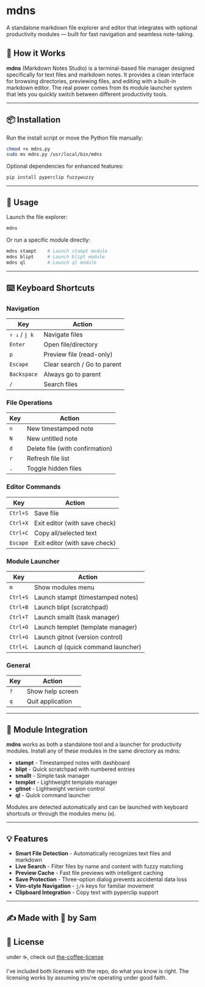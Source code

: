 # mdns

A standalone markdown file explorer and editor that integrates with optional productivity modules — built for fast navigation and seamless note-taking.

## 📄 How it Works

**mdns** (Markdown Notes Studio) is a terminal-based file manager designed specifically for text files and markdown notes. It provides a clean interface for browsing directories, previewing files, and editing with a built-in markdown editor. The real power comes from its module launcher system that lets you quickly switch between different productivity tools.

---

## 📦 Installation

Run the install script or move the Python file manually:

```bash
chmod +x mdns.py
sudo mv mdns.py /usr/local/bin/mdns
```

Optional dependencies for enhanced features:
```bash
pip install pyperclip fuzzywuzzy
```

---

## 🚀 Usage

Launch the file explorer:
```bash
mdns
```

Or run a specific module directly:
```bash
mdns stampt    # Launch stampt module
mdns blipt     # Launch blipt module
mdns ql        # Launch ql module
```

---

## ⌨️ Keyboard Shortcuts

### Navigation
| Key           | Action                        |
|---------------|-------------------------------|
| `↑ ↓` / `j k` | Navigate files                |
| `Enter`       | Open file/directory           |
| `p`           | Preview file (read-only)      |
| `Escape`      | Clear search / Go to parent   |
| `Backspace`   | Always go to parent           |
| `/`           | Search files                  |

### File Operations
| Key      | Action                        |
|----------|-------------------------------|
| `n`      | New timestamped note          |
| `N`      | New untitled note             |
| `d`      | Delete file (with confirmation)|
| `r`      | Refresh file list             |
| `.`      | Toggle hidden files           |

### Editor Commands
| Key      | Action                        |
|----------|-------------------------------|
| `Ctrl+S` | Save file                     |
| `Ctrl+X` | Exit editor (with save check) |
| `Ctrl+C` | Copy all/selected text        |
| `Escape` | Exit editor (with save check) |

### Module Launcher
| Key      | Action                        |
|----------|-------------------------------|
| `m`      | Show modules menu             |
| `Ctrl+S` | Launch stampt (timestamped notes) |
| `Ctrl+B` | Launch blipt (scratchpad)     |
| `Ctrl+T` | Launch smallt (task manager)  |
| `Ctrl+O` | Launch templet (template manager) |
| `Ctrl+G` | Launch gitnot (version control) |
| `Ctrl+L` | Launch ql (quick command launcher) |

### General
| Key      | Action                        |
|----------|-------------------------------|
| `?`      | Show help screen              |
| `q`      | Quit application              |

---

## 🔧 Module Integration

**mdns** works as both a standalone tool and a launcher for productivity modules. Install any of these modules in the same directory as mdns:

- **stampt** - Timestamped notes with dashboard
- **blipt** - Quick scratchpad with numbered entries
- **smallt** - Simple task manager
- **templet** - Lightweight template manager
- **gitnot** - Lightweight version control
- **ql** - Quick command launcher

Modules are detected automatically and can be launched with keyboard shortcuts or through the modules menu (`m`).

---

## 💡 Features

- **Smart File Detection** - Automatically recognizes text files and markdown
- **Live Search** - Filter files by name and content with fuzzy matching
- **Preview Cache** - Fast file previews with intelligent caching
- **Save Protection** - Three-option dialog prevents accidental data loss
- **Vim-style Navigation** - `j/k` keys for familiar movement
- **Clipboard Integration** - Copy text with pyperclip support

---

## ✍️ Made with 💙 by Sam

## 📄 License

under ☕️, check out [the-coffee-license](https://github.com/codinganovel/The-Coffee-License)

I've included both licenses with the repo, do what you know is right. The licensing works by assuming you're operating under good faith.